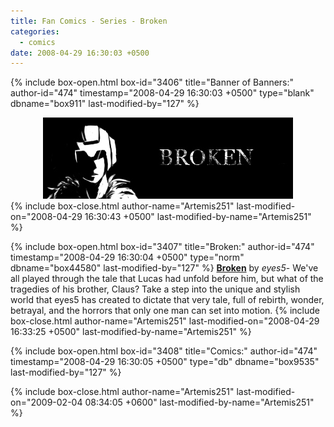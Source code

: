 ```yaml
---
title: Fan Comics - Series - Broken
categories:
  - comics
date: 2008-04-29 16:30:03 +0500
---
```

{% include box-open.html box-id="3406" title="Banner of Banners:" author-id="474" timestamp="2008-04-29 16:30:03 +0500" type="blank" dbname="box911" last-modified-by="127" %}
<center><img src="/comics/series/broken/brokenbanner.jpg" /></center>
{% include box-close.html author-name="Artemis251" last-modified-on="2008-04-29 16:30:43 +0500" last-modified-by-name="Artemis251" %}

{% include box-open.html box-id="3407" title="Broken:" author-id="474" timestamp="2008-04-29 16:30:04 +0500" type="norm" dbname="box44580" last-modified-by="127" %}
<b><u>Broken</u></b> by <i>eyes5</i>-  We've all played through the tale that Lucas had unfold before him, but what of the tragedies of his brother, Claus?  Take a step into the unique and stylish world that eyes5 has created to dictate that very tale, full of rebirth, wonder, betrayal, and the horrors that only one man can set into motion.
{% include box-close.html author-name="Artemis251" last-modified-on="2008-04-29 16:33:25 +0500" last-modified-by-name="Artemis251" %}

{% include box-open.html box-id="3408" title="Comics:" author-id="474" timestamp="2008-04-29 16:30:05 +0500" type="db" dbname="box9535" last-modified-by="127" %}
<center><navigator search="`Content` LIKE 'Broken%'" display="no" quantity="50" section="description" /><displaytor mode="twocolumnlist" /></center>
{% include box-close.html author-name="Artemis251" last-modified-on="2009-02-04 08:34:05 +0600" last-modified-by-name="Artemis251" %}
